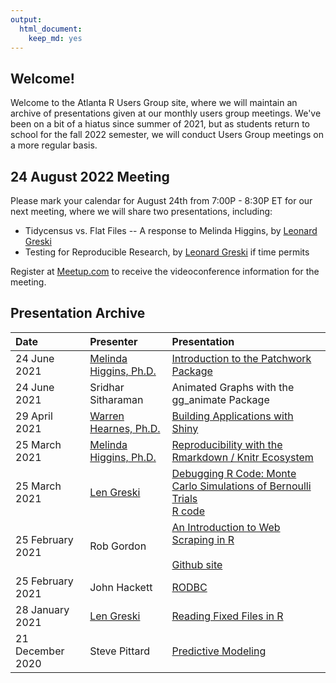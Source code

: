 ```yaml
---
output: 
  html_document: 
    keep_md: yes
---
```




## Welcome!

Welcome to the Atlanta R Users Group site, where we will maintain an archive of presentations given at our monthly users group meetings. We've been on a bit of a hiatus since summer of 2021, but as students return to school for the fall 2022 semester, we will conduct Users Group meetings on a more regular basis. 

## 24 August 2022 Meeting

Please mark your calendar for August 24th from 7:00P - 8:30P ET for our next meeting, where we will share two presentations, including:

* Tidycensus vs. Flat Files -- A response to Melinda Higgins, by [Leonard Greski](https://bit.ly/2Q5rmp7)
* Testing for Reproducible Research, by [Leonard Greski](https://bit.ly/2Q5rmp7) if time permits 

Register at [Meetup.com](https://bit.ly/3AjT1Kx) to receive the videoconference information for the meeting. 

## Presentation Archive

|Date|Presenter|Presentation|
|:---------|:---|:---- |
|24 June 2021|[Melinda Higgins, Ph.D.](http://bit.ly/3eYC7XL)|[Introduction to the Patchwork Package](https://melindahiggins2000.github.io/AtlantaRUsers_24June2021/)|
|24 June 2021|Sridhar Sitharaman|Animated Graphs with the gg_animate Package|
|29 April 2021|[Warren Hearnes, Ph.D.](https://bit.ly/3zor6Xs)|[Building Applications with Shiny](https://github.com/atl-r-users/communications/blob/main/presentations/intro_to_shiny_w_hearnes.pptx)|
|25 March 2021|[Melinda Higgins, Ph.D.](http://bit.ly/3eYC7XL)|[Reproducibility with the Rmarkdown / Knitr Ecosystem](https://bit.ly/3cmtWmo)|
|25 March 2021|[Len Greski](https://bit.ly/3kPEgpf)|[Debugging R Code: Monte Carlo Simulations of Bernoulli Trials](https://bit.ly/3damdqV)<br>[R code](https://bit.ly/3feEEgO)|
|25 February 2021|Rob Gordon|[An Introduction to Web Scraping in R](http://bit.ly/3qWogUR)<br><br> [Github site](http://bit.ly/3uJ3x9E)|
|25 February 2021|John Hackett|[RODBC](http://bit.ly/3dMPppD)|
|28 January 2021|[Len Greski](https://bit.ly/3kPEgpf)|[Reading Fixed Files in R](https://bit.ly/2ZgadgR)|
|21 December 2020| Steve Pittard|[Predictive Modeling](http://bit.ly/3qp2IA7)|







